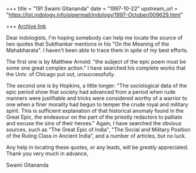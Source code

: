 +++
title = "191 Swami Gitananda"
date = "1997-10-22"
upstream_url = "https://list.indology.info/pipermail/indology/1997-October/009629.html"

+++
[Archive link](https://list.indology.info/pipermail/indology/1997-October/009629.html)

Dear indologists,
I'm hoping somebody can help me locate the source of two quotes that
Sukthankar mentions in his "On the Meaning of the Mahabharata". I haven't
been able to trace them in spite of my best efforts. 

The first one is by Matthew Arnold: "the subject of the epic poem must be
some one great complex action." I have searched his complete works that the
Univ. of Chicago put out, unsuccessfully.

The second one is by Hopkins, a little longer: "The sociological data of
the epic period show that society had advanced from a period when rude
manners were justifiable and tricks were considered worthy of a warrior to
one when a finer morality had begun to temper the crude royal and military
spirit. This is sufficient explanation of that historical anomaly found in
the Great Epic, the endeavour on the part of the priestly redactors to
palliate and excuse the sins of their heroes." Again, I have searched the
obvious sources, such as "The Great Epic of India", "The Social and
Military Position of the Ruling Class in Ancient India", and a number of
articles, but no luck.

Any help in locating these quotes, or any leads, will be *greatly*
appreciated. Thank you very much in advance,

Swami Gitananda



